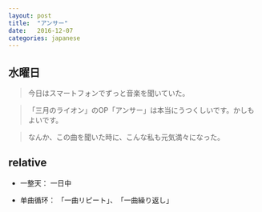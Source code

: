 ```yaml
---
layout: post
title:  "アンサー"
date:   2016-12-07
categories: japanese
---
```

## 水曜日

> 今日はスマートフォンでずっと音楽を聞いていた。

> 「三月のライオン」のOP「アンサー」は本当にうつくしいです。かしもよいです。

> なんか、この曲を聞いた時に、こんな私も元気満々になった。


## relative

* 一整天： 一日中

* 单曲循环： 「一曲リピート」、　「一曲繰り返し」

